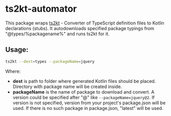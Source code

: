 # ts2kt-automator

This package wraps [ts2kt](https://github.com/Kotlin/ts2kt) - Converter of TypeScript definition files to Kotlin declarations (stubs).
It autodownloads specified package typings from "@types/%packagename%" and runs ts2kt for it.

## Usage: 
```bash
ts2kt --dest=types --packageName=jquery
```

Where:
* **dest** is path to folder where generated Kotlin files should be placed. 
Directory with package name will be created inside.
* **packageName** is the name of package to download and convert. 
A version could be specified after "@" like `--packageName=jquery@2`. 
If version is not specified, version from your project's package.json will be used. 
If there is no such package in package.json, "latest" will be used.
